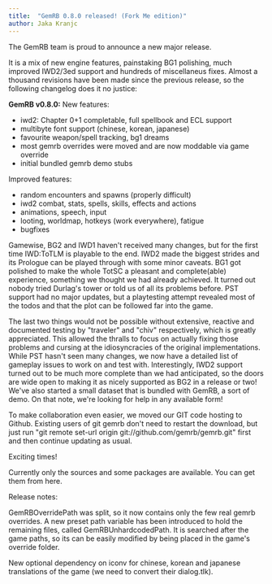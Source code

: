 ```yaml
---
title:  "GemRB 0.8.0 released! (Fork Me edition)"
author: Jaka Kranjc
---
```


The GemRB team is proud to announce a new major release.

It is a mix of new engine features, painstaking BG1 polishing, much improved IWD2/3ed support and hundreds
of miscellaneus fixes. Almost a thousand revisions have been made since the previous release, so the
following changelog does it no justice:

**GemRB v0.8.0:**
New features:
- iwd2: Chapter 0+1 completable, full spellbook and ECL support
- multibyte font support (chinese, korean, japanese)
- favourite weapon/spell tracking, bg1 dreams
- most gemrb overrides were moved and are now moddable via game override
- initial bundled gemrb demo stubs

Improved features:
- random encounters and spawns (properly difficult)
- iwd2 combat, stats, spells, skills, effects and actions
- animations, speech, input
- looting, worldmap, hotkeys (work everywhere), fatigue
- bugfixes

Gamewise, BG2 and IWD1 haven't received many changes, but for the first time IWD:ToTLM is playable to the end. 
IWD2 made the biggest strides and its Prologue can be played through with some minor caveats. BG1 got polished
to make the whole TotSC a pleasant and complete(able) experience, something we thought we had already achieved.
It turned out nobody tried Durlag's tower or told us of all its problems before. PST support had no major updates,
but a playtesting attempt revealed most of the todos and that the plot can be followed far into the game.

The last two things would not be possible without extensive, reactive and documented testing by "traveler" and "chiv"
respectively, which is greatly appreciated. This allowed the thralls to focus on actually fixing those problems and
cursing at the idiosyncracies of the original implementations. While PST hasn't seen many changes, we now have a
detailed list of gameplay issues to work on and test with. Interestingly, IWD2 support turned out to be much more
complete than we had anticipated, so the doors are wide open to making it as nicely supported as BG2 in a release
or two! We've also started a small dataset that is bundled with GemRB, a sort of demo. On that note, we're looking
for help in any available form!

To make collaboration even easier, we moved our GIT code hosting to Github. Existing users of git gemrb don't
need to restart the download, but just run "git remote set-url origin git://github.com/gemrb/gemrb.git" first
and then continue updating as usual.

Exciting times!

Currently only the sources and some packages are available. You can get them from here.

Release notes:

GemRBOverridePath was split, so it now contains only the few real gemrb
overrides. A new preset path variable has been introduced to hold the
remaining files, called GemRBUnhardcodedPath. It is searched after the
game paths, so its can be easily modified by being placed in the game's
override folder.

New optional dependency on iconv for chinese, korean and japanese
translations of the game (we need to convert their dialog.tlk).

